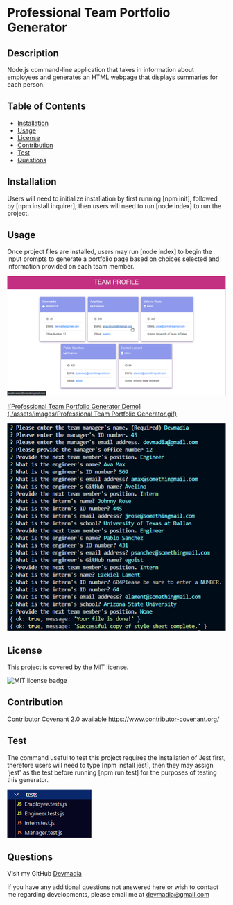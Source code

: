 
  # Professional Team Portfolio Generator

  ## Description

  Node.js command-line application that takes in information about employees and generates an HTML webpage that displays summaries for each person.

  ## Table of Contents

  * [Installation](#installation)
  * [Usage](#usage)
  * [License](#license)
  * [Contribution](#contribution)
  * [Test](#test)
  * [Questions](#questions) 
  
  ## Installation
  Users will need to initialize installation by first running [npm init], followed by [npm install inquirer], then users will need to run [node index] to run the project.

  ## Usage
  Once project files are installed, users may run [node index] to begin the input prompts to generate a portfolio page based on choices selected and information provided on each team member.

  ![Team Portfolio Generator Snapshot](./assets/images/teamportgenerator02.png)

  [![Professional Team Portfolio Generator Demo](./assets/images/Professional Team Portfolio Generator.gif)](https://drive.google.com/file/d/1MwnrSTjCiFXe-007NXffuaaj52QZUNiB/view)

  ![Team Portfolio Generator Input Questions](./assets/images/teamportgenerator00.png)

  ## License
  This project is covered by the MIT license. 
  
  ![MIT license badge](https://img.shields.io/badge/license-MIT-brightgreen)
  
  ## Contribution
  Contributor Covenant 2.0 available https://www.contributor-covenant.org/

  ## Test
  The command useful to test this project requires the installation of Jest first, therefore users will need to type [npm install jest], then they may assign 'jest' as the test before running [npm run test] for the purposes of testing this generator.

  ![Team Portfolio Generator Test Options](./assets/images/teamportgenerator01.png)

  ## Questions
  Visit my GitHub [Devmadia](https://github.com/Devmadia)

  If you have any additional questions not answered here or wish to contact me regarding developments, please email me at 
  [devmadia@gmail.com](mailto:devmadia@gmail.com)
  